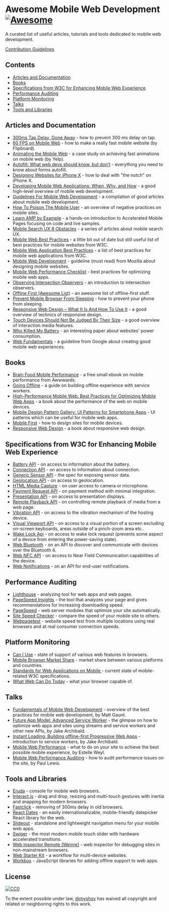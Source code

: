 # Awesome Mobile Web Development [![Awesome](https://awesome.re/badge.svg)](https://awesome.re)

A curated list of useful articles, tutorials and tools dedicated to mobile web development.

<a href="https://github.com/myshov/awesome-mobile-web-development/blob/master/CONTRIBUTION.md">Contribution Guidelines</a>


## Contents

- [Articles and Documentation](#articles-and-documentation)
- [Books](#books)
- [Specifications from W3C for Enhancing Mobile Web Experience](#specifications-from-w3c-for-enhancing-mobile-web-experience)
- [Performance Auditing](#performance-auditing)
- [Platform Monitoring](#platform-monitoring)
- [Talks](#talks)
- [Tools and Libraries](#tools-and-libraries)


## Articles and Documentation

- [300ms Tap Delay, Gone Away](https://developers.google.com/web/updates/2013/12/300ms-tap-delay-gone-away) - how to prevent 300 ms delay on tap.
- [60 FPS on Mobile Web](http://engineering.flipboard.com/2015/02/mobile-web) - how to make a really fast mobile website (by Flipboard).
- [Animating the Mobile Web](https://engineeringblog.yelp.com/2015/01/animating-the-mobile-web.html) - a case study on achieving fast animations on mobile web (by Yelp).
- [Autofill: What web devs should know, but don’t](https://cloudfour.com/thinks/autofill-what-web-devs-should-know-but-dont/) - everything you need to know about forms autofill.
- [Designing Websites for iPhone X](https://webkit.org/blog/7929/designing-websites-for-iphone-x/) - how to deal with "the notch" on iPhone X.
- [Developing Mobile Web Applications: When, Why, and How](https://www.toptal.com/android/developing-mobile-web-apps-when-why-and-how) - a good high-level overview of mobile web development.
- [Guidelines For Mobile Web Development](https://www.smashingmagazine.com/guidelines-for-mobile-web-development/) - a compilation of good articles about mobile web development.
- [How To Poison The Mobile User](https://www.smashingmagazine.com/2016/10/how-to-poison-the-mobile-user/) - an overview of negative practices on mobile sites.
- [Learn AMP by Example](https://ampbyexample.com/) - a hands-on introduction to Accelerated Mobile Pages focusing on code and live samples.
- [Mobile Search UX 8 Obstacles](https://blog.algolia.com/mobile-search-ux-8-obstacles/) - a series of articles about mobile search UX.
- [Mobile Web Best Practices](https://www.w3.org/TR/mobile-bp/) - a little bit out of date but still useful list of best practices for mobile websites from W3C.
- [Mobile Web Application Best Practices](https://www.w3.org/TR/mwabp/) - a list of best practices for mobile web applications from W3C.
- [Mobile Web Development](https://developer.mozilla.org/en-US/docs/Web/Guide/Mobile) - guideline (must read) from Mozilla about designing mobile websites.
- [Mobile Web Performance Checklist](https://www.oreilly.com/ideas/mobile-web-performance-checklist) - best practices for optimizing mobile web apps.
- [Observing Intersection Observers](https://davidwalsh.name/intersection-observers) - an introduction to intersection observers.
- [Offline First (Awesome List)](https://github.com/pazguille/offline-first) - an awesome list of offline-first stuff.
- [Prevent Mobile Browser From Sleeping](https://davidwalsh.name/wake-lock-shim) - how to prevent your phone from sleeping.
- [Responsive Web Design – What It Is And How To Use It](https://www.smashingmagazine.com/2011/01/guidelines-for-responsive-web-design/) - a good overview of technics of responsive design.
- [Touch Devices Should Not Be Judged By Their Size](https://css-tricks.com/touch-devices-not-judged-size/) - a good overview of interaction media features.
- [Who Killed My Battery](https://mobisocial.stanford.edu/papers/boneh-www2012.pdf) - an interesting paper about websites' power consumption.
- [Web Fundamentals](https://developers.google.com/web/fundamentals/) - a guideline from Google about creating good mobile web experiences.


## Books

- [Brain Food Mobile Performance](http://www.awwwards.org/brainfood-mobile-performance-vol3.pdf) - a free small ebook on mobile performance from Awwwards.
- [Going Offline](https://abookapart.com/products/going-offline) - a guide on building offline experience with service workers.
- [High-Performance Mobile Web: Best Practices for Optimizing Mobile Web Apps](https://www.amazon.com/High-Performance-Mobile-Web-Optimizing/dp/1491912553) - a book about the performance of the web on mobile devices.
- [Mobile Design Pattern Gallery: UI Patterns for Smartphone Apps](https://www.amazon.com/Mobile-Design-Pattern-Gallery-Smartphone/dp/1449363636) - UI patterns which can be useful for mobile web apps.
- [Mobile First](https://abookapart.com/products/mobile-first) - how to design sites for mobile devices.
- [Responsive Web Design](https://abookapart.com/products/responsive-web-design) - a book about responsive web design.


## Specifications from W3C for Enhancing Mobile Web Experience

- [Battery API](https://www.w3.org/TR/battery-status/) - on access to information about the battery.
- [Connection API](http://wicg.github.io/netinfo/) - on access to information about connection.
- [Generic Sensor API](https://www.w3.org/TR/generic-sensor/) - the spec for exposing sensor data.
- [Geolocation API](https://www.w3.org/TR/geolocation-API/) - on access to geolocation.
- [HTML Media Capture](https://www.w3.org/TR/html-media-capture/) - on user access to camera or microphone.
- [Payment Request API](https://www.w3.org/TR/payment-request/) - on payment method with minimal integration.
- [Presentation API](https://www.w3.org/TR/presentation-api/) - on access to presentation displays.
- [Remote Playback API](https://www.w3.org/TR/remote-playback/) - on controlling remote playback of media from a web page.
- [Vibration API](https://www.w3.org/TR/vibration/) - on access to the vibration mechanism of the hosting device.
- [Visual Viewport API](https://wicg.github.io/visual-viewport/) - on access to a visual portion of a screen excluding on-screen keyboards, areas outside of a pinch-zoom area etc..
- [Wake Lock Api](https://www.w3.org/TR/wake-lock/) - on access to wake lock request (prevents some aspect of a device from entering the power-saving state).
- [Web Bluetooth](https://webbluetoothcg.github.io/web-bluetooth/) - on an API to discover and communicate with devices over the Bluetooth 4.
- [Web NFC API](https://w3c.github.io/web-nfc/) - on access to Near Field Communication capabilities of the device.
- [Web Notifications](https://www.w3.org/TR/notifications/) - on an API for end-user notifications.


## Performance Auditing

- [Lighthouse](https://github.com/GoogleChrome/lighthouse) - analyzing tool for web apps and web pages.
- [PageSpeed Insights](https://developers.google.com/speed/pagespeed/insights/) - the tool that analyzes your page and gives recommendations for increasing downloading speed.
- [PageSpeed](https://www.modpagespeed.com/) - web server modules that optimize your site automatically.
- [Site Speed Checker](https://www.thinkwithgoogle.com/feature/mobile/) - compare the speed of your mobile site to others.
- [Webpagetest](https://webpagetest.org/) - website speed test from multiple locations using real browsers and at real consumer connection speeds.


## Platform Monitoring

- [Can I Use](https://caniuse.com/) - state of support of various web features in browsers.
- [Mobile Browser Market Share](http://gs.statcounter.com/browser-market-share/mobile/) - market share between various platforms and countries.
- [Standards for Web Applications on Mobile ](https://www.w3.org/Mobile/mobile-web-app-state) - current state of mobile-related W3C specifications.
- [What Web Can Do Today](https://whatwebcando.today) - what your browser capable of.


## Talks

- [Fundamentals of Mobile Web Development](https://www.youtube.com/watch?v=z6dg_V22wV0) - overview of the best practices for mobile web development, by Matt Gaunt.
- [Future App Model: Advanced Service Worker](https://www.youtube.com/watch?v=J2dOTKBoTL4) - the glimpse on how to optimize web apps and sites using streams and service workers and other new APIs, by Jake Archibald.
- [Instant Loading: Building offline-first Progressive Web Apps](https://www.youtube.com/watch?v=cmGr0RszHc8) - introduction to service workers, by Jake Archibald.
- [Mobile Web Performance](https://www.youtube.com/watch?v=_y5IzI_tpTw) - what to do on your site to achieve the best possible mobile experience, by Estelle Weyl.
- [Mobile Web Performance Auditing](https://www.youtube.com/watch?v=WrA85a4ZIaM) - how to audit performance issues on the site, by Paul Lewis.


## Tools and Libraries

- [Eruda](https://github.com/liriliri/eruda) - console for mobile web browsers.
- [Interact.js](https://github.com/taye/interact.js) - drag and drop, resizing and multi-touch gestures with inertia and snapping for modern browsers.
- [Fastclick](https://github.com/ftlabs/fastclick) - removing of 300ms delay in old browsers.
- [React Dates](https://github.com/airbnb/react-dates) - an easily internationalizable, mobile-friendly datepicker React library for the web.
- [Slideout](https://github.com/Mango/slideout) - standalone and lightweight navigation menu for your mobile web apps.
- [Swiper](https://github.com/nolimits4web/swiper/) - the most modern mobile touch slider with hardware accelerated transitions.
- [Web Inspector Remote (Weinre)](https://www.npmjs.com/package/weinre) - web inspector for debugging sites in non-mainstream browsers.
- [Web Starter Kit](https://github.com/google/web-starter-kit) - a workflow for multi-device websites.
- [Workbox](https://developers.google.com/web/tools/workbox/) - JavaScript libraries for adding offline support to web apps.


## License

[![CC0](https://i.creativecommons.org/p/zero/1.0/88x31.png)](https://creativecommons.org/publicdomain/zero/1.0/)

To the extent possible under law, [@myshov](https://github.com/myshov) has waived all copyright and related or neighboring rights to this work.
